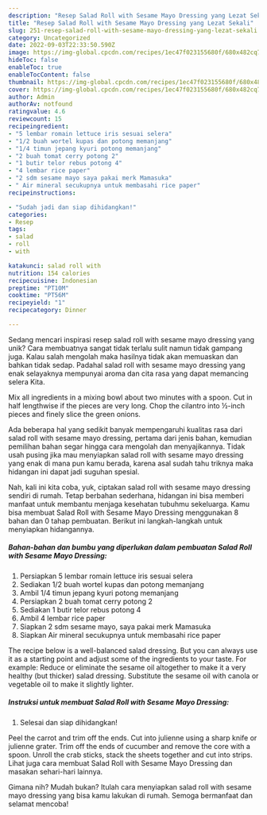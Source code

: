 ```yaml
---
description: "Resep Salad Roll with Sesame Mayo Dressing yang Lezat Sekali"
title: "Resep Salad Roll with Sesame Mayo Dressing yang Lezat Sekali"
slug: 251-resep-salad-roll-with-sesame-mayo-dressing-yang-lezat-sekali
category: Uncategorized
date: 2022-09-03T22:33:50.590Z
image: https://img-global.cpcdn.com/recipes/1ec47f023155680f/680x482cq70/salad-roll-with-sesame-mayo-dressing-foto-resep-utama.jpg
hideToc: false
enableToc: true
enableTocContent: false
thumbnail: https://img-global.cpcdn.com/recipes/1ec47f023155680f/680x482cq70/salad-roll-with-sesame-mayo-dressing-foto-resep-utama.jpg
cover: https://img-global.cpcdn.com/recipes/1ec47f023155680f/680x482cq70/salad-roll-with-sesame-mayo-dressing-foto-resep-utama.jpg
author: Admin
authorAv: notfound
ratingvalue: 4.6
reviewcount: 15
recipeingredient:
- "5 lembar romain lettuce iris sesuai selera"
- "1/2 buah wortel kupas dan potong memanjang"
- "1/4 timun jepang kyuri potong memanjang"
- "2 buah tomat cerry potong 2"
- "1 butir telor rebus potong 4"
- "4 lembar rice paper"
- "2 sdm sesame mayo saya pakai merk Mamasuka"
- " Air mineral secukupnya untuk membasahi rice paper"
recipeinstructions:

- "Sudah jadi dan siap dihidangkan!"
categories:
- Resep
tags:
- salad
- roll
- with

katakunci: salad roll with 
nutrition: 154 calories
recipecuisine: Indonesian
preptime: "PT10M"
cooktime: "PT56M"
recipeyield: "1"
recipecategory: Dinner

---
```





Sedang mencari inspirasi resep salad roll with sesame mayo dressing yang unik? Cara membuatnya sangat tidak terlalu sulit namun tidak gampang juga. Kalau salah mengolah maka hasilnya tidak akan memuaskan dan bahkan tidak sedap. Padahal salad roll with sesame mayo dressing yang enak selayaknya mempunyai aroma dan cita rasa yang dapat memancing selera Kita.





Mix all ingredients in a mixing bowl about two minutes with a spoon. Cut in half lengthwise if the pieces are very long. Chop the cilantro into ½-inch pieces and finely slice the green onions.

Ada beberapa hal yang sedikit banyak mempengaruhi kualitas rasa dari salad roll with sesame mayo dressing, pertama dari jenis bahan, kemudian pemilihan bahan segar hingga cara mengolah dan menyajikannya. Tidak usah pusing jika mau menyiapkan salad roll with sesame mayo dressing yang enak di mana pun kamu berada, karena asal sudah tahu triknya maka hidangan ini dapat jadi suguhan spesial.






Nah, kali ini kita coba, yuk, ciptakan salad roll with sesame mayo dressing sendiri di rumah. Tetap berbahan sederhana, hidangan ini bisa memberi manfaat untuk membantu menjaga kesehatan tubuhmu sekeluarga. Kamu bisa membuat Salad Roll with Sesame Mayo Dressing menggunakan 8 bahan dan 0 tahap pembuatan. Berikut ini langkah-langkah untuk menyiapkan hidangannya.

<!--inarticleads1-->

##### Bahan-bahan dan bumbu yang diperlukan dalam pembuatan Salad Roll with Sesame Mayo Dressing:

1. Persiapkan 5 lembar romain lettuce iris sesuai selera
1. Sediakan 1/2 buah wortel kupas dan potong memanjang
1. Ambil 1/4 timun jepang kyuri potong memanjang
1. Persiapkan 2 buah tomat cerry potong 2
1. Sediakan 1 butir telor rebus potong 4
1. Ambil 4 lembar rice paper
1. Siapkan 2 sdm sesame mayo, saya pakai merk Mamasuka
1. Siapkan  Air mineral secukupnya untuk membasahi rice paper


The recipe below is a well-balanced salad dressing. But you can always use it as a starting point and adjust some of the ingredients to your taste. For example: Reduce or eliminate the sesame oil altogether to make it a very healthy (but thicker) salad dressing. Substitute the sesame oil with canola or vegetable oil to make it slightly lighter. 

<!--inarticleads2-->

##### Instruksi untuk membuat Salad Roll with Sesame Mayo Dressing:


1. Selesai dan siap dihidangkan!

Peel the carrot and trim off the ends. Cut into julienne using a sharp knife or julienne grater. Trim off the ends of cucumber and remove the core with a spoon. Unroll the crab sticks, stack the sheets together and cut into strips. Lihat juga cara membuat Salad Roll with Sesame Mayo Dressing dan masakan sehari-hari lainnya. 

Gimana nih? Mudah bukan? Itulah cara menyiapkan salad roll with sesame mayo dressing yang bisa kamu lakukan di rumah. Semoga bermanfaat dan selamat mencoba!
